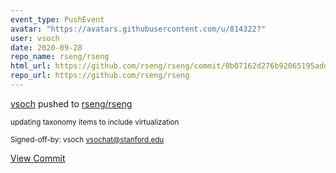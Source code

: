 ```yaml
---
event_type: PushEvent
avatar: "https://avatars.githubusercontent.com/u/814322?"
user: vsoch
date: 2020-09-28
repo_name: rseng/rseng
html_url: https://github.com/rseng/rseng/commit/0b07162d276b92065195addb7362fb56c4e4216c
repo_url: https://github.com/rseng/rseng
---
```


<a href='https://github.com/vsoch' target='_blank'>vsoch</a> pushed to <a href='https://github.com/rseng/rseng' target='_blank'>rseng/rseng</a>

<small>updating taxonomy items to include virtualization

Signed-off-by: vsoch <vsochat@stanford.edu></small>

<a href='https://github.com/rseng/rseng/commit/0b07162d276b92065195addb7362fb56c4e4216c' target='_blank'>View Commit</a>
